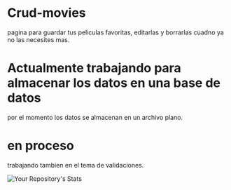 # Crud-movies
pagina para guardar tus peliculas favoritas, editarlas y borrarlas cuadno ya no las necesites mas.
# Actualmente trabajando para almacenar los datos en una base de datos
por el momento los datos se almacenan en un archivo plano.
# en proceso
trabajando tambien en el tema de validaciones.

![Your Repository's Stats](https://github-readme-stats.vercel.app/api/top-langs/?username=Your_GitHub_Username&theme=blue-green)
